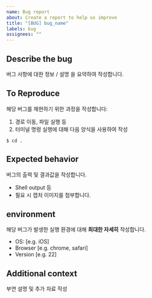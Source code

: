 ```yaml
---
name: Bug report
about: Create a report to help us improve
title: "[BUG] bug_name"
labels: bug
assignees: ""
---
```


## **Describe the bug**

버그 사항에 대한 정보 / 설명 을 요약하여 작성합니다.

## **To Reproduce**

해당 버그를 재현하기 위한 과정을 작성합니다:

1. 경로 이동, 파일 실행 등
2. 터미널 명령 실행에 대해 다음 양식을 사용하여 작성

```shell
$ cd .
```

## **Expected behavior**

버그의 출력 및 결과값을 작성합니다.

-   Shell output 등
-   필요 시 캡처 이미지를 첨부합니다.

## **environment**

해당 버그가 발생한 실행 환경에 대해 **최대한 자세히** 작성합니다.

-   OS: [e.g. iOS]
-   Browser [e.g. chrome, safari]
-   Version [e.g. 22]

## **Additional context**

부연 설명 및 추가 자료 작성
